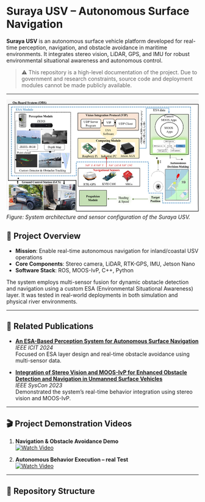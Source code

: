 # Suraya USV – Autonomous Surface Navigation

**Suraya USV** is an autonomous surface vehicle platform developed for real-time perception, navigation, and obstacle avoidance in maritime environments. It integrates stereo vision, LiDAR, GPS, and IMU for robust environmental situational awareness and autonomous control.

> ⚠️ This repository is a high-level documentation of the project. Due to government and research constraints, source code and deployment modules cannot be made publicly available.

---
![Suraya USV System Overview](https://github.com/YousefABD92/Suraya-USV-Navigation/blob/main/USV_system?raw=true)
*Figure: System architecture and sensor configuration of the Suraya USV.*

## 🧠 Project Overview

- **Mission**: Enable real-time autonomous navigation for inland/coastal USV operations
- **Core Components**: Stereo camera, LiDAR, RTK-GPS, IMU, Jetson Nano
- **Software Stack**: ROS, MOOS-IvP, C++, Python

The system employs multi-sensor fusion for dynamic obstacle detection and navigation using a custom ESA (Environmental Situational Awareness) layer. It was tested in real-world deployments in both simulation and physical river environments.

---

## 📘 Related Publications

- **[An ESA-Based Perception System for Autonomous Surface Navigation](https://ieeexplore.ieee.org/document/10969632)**  
  *IEEE ICIT 2024*  
  Focused on ESA layer design and real-time obstacle avoidance using multi-sensor data.

- **[Integration of Stereo Vision and MOOS-IvP for Enhanced Obstacle Detection and Navigation in Unmanned Surface Vehicles](https://ieeexplore.ieee.org/document/10314528)**  
  *IEEE SysCon 2023*  
  Demonstrated the system’s real-time behavior integration using stereo vision and MOOS-IvP.

---

## 🎬 Project Demonstration Videos

1. **Navigation & Obstacle Avoidance Demo**  
   [![Watch Video](https://img.shields.io/badge/Watch-Video-blue)](https://drive.google.com/file/d/17rrR1ReYEjEEKBn0R51izWoNFJpeQzj9/view?usp=sharing)

2. **Autonomous Behavior Execution – real Test**  
   [![Watch Video](https://img.shields.io/badge/Watch-Video-blue)](https://drive.google.com/file/d/1tqD_GHLpesbP-rrXz5ujVgkOB_tPRv7u/view?usp=sharing)

---

## 📂 Repository Structure

